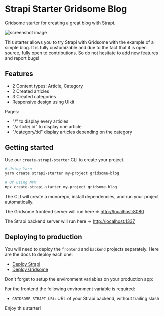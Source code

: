 # Strapi Starter Gridsome Blog

Gridsome starter for creating a great blog with Strapi.

![screenshot image](/screenshot.png)

This starter allows you to try Strapi with Gridsome with the example of a simple blog. It is fully customizable and due to the fact that it is open source, fully open to contributions. So do not hesitate to add new features and report bugs!

## Features

- 2 Content types: Article, Category
- 2 Created articles
- 3 Created categories
- Responsive design using UIkit

Pages:

- "/" to display every articles
- "/article/:id" to display one article
- "/category/:id" display articles depending on the category

## Getting started

Use our `create-strapi-starter` CLI to create your project.

```sh
# Using Yarn
yarn create strapi-starter my-project gridsome-blog

# Or using NPM
npx create-strapi-starter my-project gridsome-blog
```

The CLI will create a monorepo, install dependencies, and run your project automatically.

The Gridsome frontend server will run here => [http://localhost:8080](http://localhost:8080)

The Strapi backend server will run here => [http://localhost:1337](http://localhost:1337)

## Deploying to production

You will need to deploy the `frontend` and `backend` projects separately. Here are the docs to deploy each one:

- [Deploy Strapi](https://strapi.io/documentation/developer-docs/latest/setup-deployment-guides/deployment.html#hosting-provider-guides)
- [Deploy Gridsome](https://gridsome.org/docs/deployment/)

Don't forget to setup the environment variables on your production app:

For the frontend the following environment variable is required: 
- `GRIDSOME_STRAPI_URL`: URL of your Strapi backend, without trailing slash


Enjoy this starter!